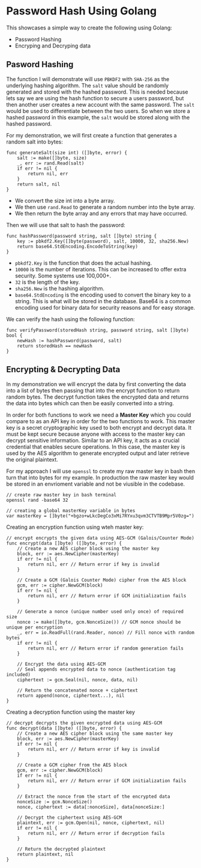 # Password Hash Using Golang

This showcases a simple way to create the following using Golang:

- Password Hashing
- Encryping and Decryping data

## Pasword Hashing
The function I will demonstrate will use `PBKDF2` with `SHA-256` as the underlying hashing algorithm.
The `salt` value should be randomly generated and stored with the hashed password.
This is needed because lets say we are using the hash function to secure a users password, but then another user creates a new account with the same password. The `salt` would be used to differentiate between the two users.
So when we store a hashed password in this example, the `salt` would be stored along with the hashed password.

For my demonstration, we will first create a function that generates a random salt into bytes:
```
func generateSalt(size int) ([]byte, error) {
	salt := make([]byte, size)
	_, err := rand.Read(salt)
	if err != nil {
		return nil, err
	}
	return salt, nil
}
```
- We convert the size int into a byte array.
- We then use `rand.Read` to generate a random number into the byte array.
- We then return the byte array and any errors that may have occurred.

Then we will use that salt to hash the password:
```
func hashPassword(password string, salt []byte) string {
	key := pbkdf2.Key([]byte(password), salt, 10000, 32, sha256.New)
	return base64.StdEncoding.EncodeToString(key)
}
```
- `pbkdf2.Key` is the function that does the actual hashing.
- `10000` is the number of iterations. This can be increased to offer extra security. Some systems use 100,000+.
- `32` is the length of the key.
- `sha256.New` is the hashing algorithm.
- `base64.StdEncoding` is the encoding used to convert the binary key to a string. This is what will be stored in the database. Base64 is a common encoding used for binary data for security reasons and for easy storage.

We can verify the hash using the following function:
```
func verifyPassword(storedHash string, password string, salt []byte) bool {
	newHash := hashPassword(password, salt)
	return storedHash == newHash
}
```

## Encrypting & Decrypting Data
In my demonstration we will encrypt the data by first converting the data into a list of bytes then passing that into the encrypt function to return random bytes.
The decrypt function takes the encrypted data and returns the data into bytes which can then be easily converted into a string.

In order for both functions to work we need a **Master Key** which you could compare to as an API key in order for the two functions to work. This master key is a secret cryptographic key used to both encrypt and decrypt data. It must be kept secure because anyone with access to the master key can decrypt sensitive information. Similar to an API key, it acts as a crucial credential that enables secure operations. In this case, the master key is used by the AES algorithm to generate encrypted output and later retrieve the original plaintext.

For my approach I will use `openssl` to create my raw master key in bash then turn that into bytes for my example. In production the raw master key would be stored in an envrioment variable and not be viusible in the codebase.
```
// create raw master key in bash terminal
openssl rand -base64 32

// creating a global masterKey variable in bytes
var masterKey = []byte("+bgzo+wLkcDegCo3xMi7RYxu3qvm3CTVTB9Mpr5V0zg=")
```

Creating an encryption function using wteh master key:
```
// encrypt encrypts the given data using AES-GCM (Galois/Counter Mode)
func encrypt(data []byte) ([]byte, error) {
	// Create a new AES cipher block using the master key
	block, err := aes.NewCipher(masterKey)
	if err != nil {
		return nil, err // Return error if key is invalid
	}

	// Create a GCM (Galois Counter Mode) cipher from the AES block
	gcm, err := cipher.NewGCM(block)
	if err != nil {
		return nil, err // Return error if GCM initialization fails
	}

	// Generate a nonce (unique number used only once) of required size
	nonce := make([]byte, gcm.NonceSize()) // GCM nonce should be unique per encryption
	_, err = io.ReadFull(rand.Reader, nonce) // Fill nonce with random bytes
	if err != nil {
		return nil, err // Return error if random generation fails
	}

	// Encrypt the data using AES-GCM
	// Seal appends encrypted data to nonce (authentication tag included)
	ciphertext := gcm.Seal(nil, nonce, data, nil)

	// Return the concatenated nonce + ciphertext
	return append(nonce, ciphertext...), nil
}
```


Creating a decryption function using the master key
```
// decrypt decrypts the given encrypted data using AES-GCM
func decrypt(data []byte) ([]byte, error) {
	// Create a new AES cipher block using the same master key
	block, err := aes.NewCipher(masterKey)
	if err != nil {
		return nil, err // Return error if key is invalid
	}

	// Create a GCM cipher from the AES block
	gcm, err := cipher.NewGCM(block)
	if err != nil {
		return nil, err // Return error if GCM initialization fails
	}

	// Extract the nonce from the start of the encrypted data
	nonceSize := gcm.NonceSize()
	nonce, ciphertext := data[:nonceSize], data[nonceSize:]

	// Decrypt the ciphertext using AES-GCM
	plaintext, err := gcm.Open(nil, nonce, ciphertext, nil)
	if err != nil {
		return nil, err // Return error if decryption fails
	}

	// Return the decrypted plaintext
	return plaintext, nil
}
```